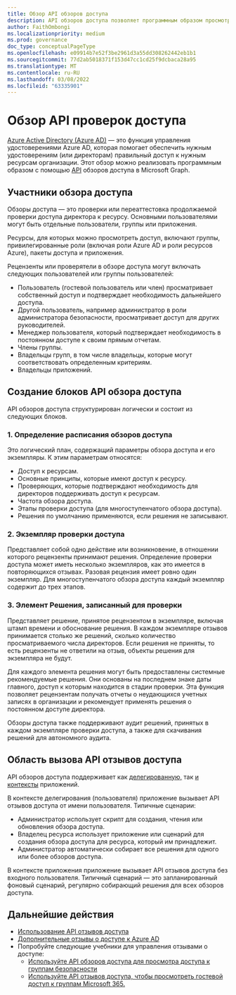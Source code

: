 ```yaml
---
title: Обзор API обзоров доступа
description: API обзоров доступа позволяет программным образом просмотреть доступ к ресурсам Azure AD. Это помогает гарантировать, что нужные удостоверения имеют правильный доступ к нужным ресурсам в организации.
author: FaithOmbongi
ms.localizationpriority: medium
ms.prod: governance
doc_type: conceptualPageType
ms.openlocfilehash: e09914b7e52f3be2961d3a55dd308262442eb1b1
ms.sourcegitcommit: 77d2ab5018371f153d47cc1cd25f9dcbaca28a95
ms.translationtype: MT
ms.contentlocale: ru-RU
ms.lasthandoff: 03/08/2022
ms.locfileid: "63335901"
---
```

# <a name="overview-of-the-access-reviews-api"></a>Обзор API проверок доступа

[Azure Active Directory (Azure AD)](/azure/active-directory/governance/access-reviews-overview) — это функция управления удостоверениями Azure AD, которая помогает обеспечить нужным удостоверениям (или директорам) правильный доступ к нужным ресурсам организации. Этот обзор можно реализовать программным образом с помощью [API](/graph/api/resources/accessreviewsv2-overview) обзоров доступа в Microsoft Graph.

## <a name="participants-in-an-access-review"></a>Участники обзора доступа

Обзоры доступа — это проверки или переаттестовка продолжаемой проверки доступа директора к ресурсу. Основными пользователями могут быть отдельные пользователи, группы или приложения.  

Ресурсы, для которых можно просмотреть доступ, включают группы, привилегированные роли (включая роли Azure AD и роли ресурсов Azure), пакеты доступа и приложения.

Рецензенты или проверятели в обзоре доступа могут включать следующих пользователей или группы пользователей:

+ Пользователь (гостевой пользователь или член) просматривает собственный доступ и подтверждает необходимость дальнейшего доступа.
+ Другой пользователь, например администратор в роли администратора безопасности, просматривает доступ для других руководителей.
+ Менеджер пользователя, который подтверждает необходимость в постоянном доступе к своим прямым отчетам.
+ Члены группы.
+ Владельцы групп, в том числе владельцы, которые могут соответствовать определенным критериям.
+ Владельцы приложений.

## <a name="building-blocks-of-the-access-review-api"></a>Создание блоков API обзора доступа

API обзоров доступа структурирован логически и состоит из следующих блоков.  

### <a name="1-access-reviews-schedule-definition"></a>1. Определение расписания обзоров доступа

Это логический план, содержащий параметры обзора доступа и его экземпляры. К этим параметрам относятся:

+ Доступ к ресурсам.
+ Основные принципы, которые имеют доступ к ресурсу.
+ Проверяющих, которые подтверждают необходимость для директоров поддерживать доступ к ресурсам.
+ Частота обзора доступа.
+ Этапы проверки доступа (для многоступенчатого обзора доступа).
+ Решения по умолчанию применяются, если решения не записывают.

### <a name="2-access-review-instance"></a>2. Экземпляр проверки доступа

Представляет собой одно действие или возникновение, в отношении которого рецензенты принимают решения. Определение проверки доступа может иметь несколько экземпляров, как это имеется в повторяющихся отзывах. Разовая рецензия имеет ровно один экземпляр. Для многоступенчатого обзора доступа каждый экземпляр содержит до трех этапов.

### <a name="3-decision-item-recorded-for-a-review"></a>3. Элемент Решения, записанный для проверки

Представляет решение, принятое рецензентом в экземпляре, включая штамп времени и обоснование решения. В каждом экземпляре отзывов принимается столько же решений, сколько количество просматриваемого числа директоров. Если решения не приняты, то есть рецензенты не ответили на отзыв, объекты решения для экземпляра не будут.

Для каждого элемента решения могут быть предоставлены системные рекомендуемые решения. Они основаны на последнем знаке даты главного, доступ к которым находится в стадии проверки. Эта функция позволяет рецензентам получать отчеты о неудающихся учетных записях в организации и рекомендует применять решения о постоянном доступе директора.

Обзоры доступа также поддерживают аудит решений, принятых в каждом экземпляре проверки доступа, а также для скачивания решений для автономного аудита.

## <a name="scope-of-calling-the-access-reviews-api"></a>Область вызова API отзывов доступа

API обзоров доступа поддерживает как [делегированную,](/graph/auth-v2-user) так [и контексты](/graph/auth-v2-service) приложений.

В контексте делегирования (пользователя) приложение вызывает API отзывов доступа от имени пользователя. Типичные сценарии:

+ Администратор использует скрипт для создания, чтения или обновления обзора доступа.
+ Владелец ресурса использует приложение или сценарий для создания обзора доступа для ресурса, который им принадлежит.
+ Администратор автоматически собирает все решения для одного или более обзоров доступа.

В контексте приложения приложение вызывает API отзывов доступа без входного пользователя. Типичный сценарий — это запланированный фоновый сценарий, регулярно собирающий решения для всех обзоров доступа.

## <a name="next-steps"></a>Дальнейшие действия 

+ [Использование API отзывов доступа](/graph/api/resources/accessreviewsv2-overview)
+ [Дополнительные отзывы о доступе к Azure AD](/azure/active-directory/governance/access-reviews-overview)
+ Попробуйте следующие учебники для управления отзывами о доступе:
    + [Используйте API обзоров доступа для просмотра доступа к группам безопасности](tutorial-accessreviews-securitygroup.md)
    + [Используйте API отзывов доступа, чтобы просмотреть гостевой доступ к группам Microsoft 365.](tutorial-accessreviews-M365group.md)